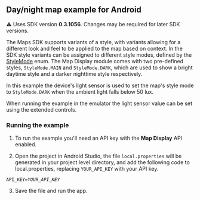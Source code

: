 ## Day/night map example for Android ##

:warning: Uses SDK version **0.3.1056**. Changes may be required for later SDK versions.

The Maps SDK supports variants of a style, with variants allowing for a different look and feel to be applied to the map based on context. In the SDK style variants can be assigned to different style modes, defined by the [StyleMode](https://developer.tomtom.com/assets/downloads/tomtom-sdks/android/api-reference/0.3.344/maps/display/com.tomtom.sdk.maps.display.style/-style-mode/index.html) enum. The Map Display module comes with two pre-defined styles, `StyleMode.MAIN` and `StyleMode.DARK`, which are used to show a bright daytime style and a darker nighttime style respectively.

In this example the device's light sensor is used to set the map's style mode to `StyleMode.DARK` when the ambient light falls below 50 lux.

When running the example in the emulator the light sensor value can be set using the extended controls.

### Running the example ###

1. To run the example you'll need an API key with the **Map Display** API enabled.

2. Open the project in Android Studio, the file `local.properties` will be generated in your project level directory, and add the following code to local.properties, replacing `YOUR_API_KEY` with your API key.

<code>API\_KEY=*YOUR\_API\_KEY*</code>

3. Save the file and run the app.